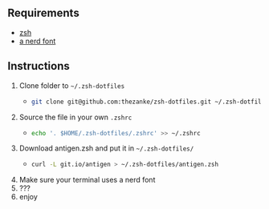 ## Requirements

- [zsh](https://www.zsh.org/)
- [a nerd font](https://github.com/ryanoasis/nerd-fonts/tree/master/patched-fonts)

## Instructions

1. Clone folder to `~/.zsh-dotfiles`
    - ```bash
      git clone git@github.com:thezanke/zsh-dotfiles.git ~/.zsh-dotfiles
      ```
2. Source the file in your own `.zshrc`
    - ```bash
      echo '. $HOME/.zsh-dotfiles/.zshrc' >> ~/.zshrc
      ```
3. Download antigen.zsh and put it in `~/.zsh-dotfiles/`
    - ```bash
      curl -L git.io/antigen > ~/.zsh-dotfiles/antigen.zsh
      ```
4. Make sure your terminal uses a nerd font
5. ???
6. enjoy

